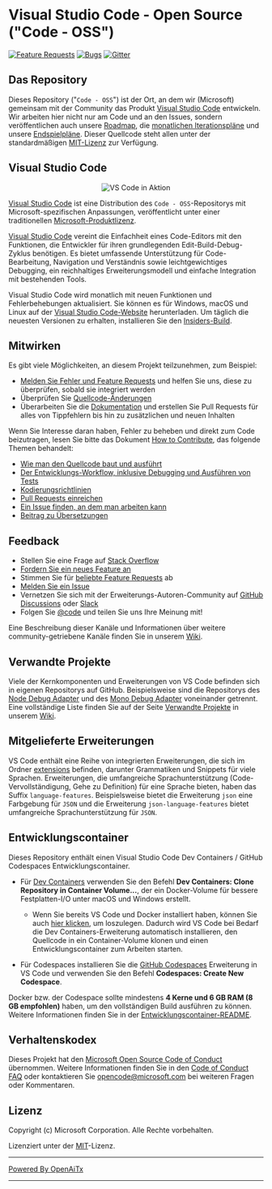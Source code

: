 # Visual Studio Code - Open Source ("Code - OSS")

[![Feature Requests](https://img.shields.io/github/issues/microsoft/vscode/feature-request.svg)](https://github.com/microsoft/vscode/issues?q=is%3Aopen+is%3Aissue+label%3Afeature-request+sort%3Areactions-%2B1-desc)
[![Bugs](https://img.shields.io/github/issues/microsoft/vscode/bug.svg)](https://github.com/microsoft/vscode/issues?utf8=✓&q=is%3Aissue+is%3Aopen+label%3Abug)
[![Gitter](https://img.shields.io/badge/chat-on%20gitter-yellow.svg)](https://gitter.im/Microsoft/vscode)

## Das Repository

Dieses Repository ("`Code - OSS`") ist der Ort, an dem wir (Microsoft) gemeinsam mit der Community das Produkt [Visual Studio Code](https://code.visualstudio.com) entwickeln. Wir arbeiten hier nicht nur am Code und an den Issues, sondern veröffentlichen auch unsere [Roadmap](https://github.com/microsoft/vscode/wiki/Roadmap), die [monatlichen Iterationspläne](https://github.com/microsoft/vscode/wiki/Iteration-Plans) und unsere [Endspielpläne](https://github.com/microsoft/vscode/wiki/Running-the-Endgame). Dieser Quellcode steht allen unter der standardmäßigen [MIT-Lizenz](https://github.com/microsoft/vscode/blob/main/LICENSE.txt) zur Verfügung.

## Visual Studio Code

<p align="center">
  <img alt="VS Code in Aktion" src="https://user-images.githubusercontent.com/35271042/118224532-3842c400-b438-11eb-923d-a5f66fa6785a.png">
</p>

[Visual Studio Code](https://code.visualstudio.com) ist eine Distribution des `Code - OSS`-Repositorys mit Microsoft-spezifischen Anpassungen, veröffentlicht unter einer traditionellen [Microsoft-Produktlizenz](https://code.visualstudio.com/License/).

[Visual Studio Code](https://code.visualstudio.com) vereint die Einfachheit eines Code-Editors mit den Funktionen, die Entwickler für ihren grundlegenden Edit-Build-Debug-Zyklus benötigen. Es bietet umfassende Unterstützung für Code-Bearbeitung, Navigation und Verständnis sowie leichtgewichtiges Debugging, ein reichhaltiges Erweiterungsmodell und einfache Integration mit bestehenden Tools.

Visual Studio Code wird monatlich mit neuen Funktionen und Fehlerbehebungen aktualisiert. Sie können es für Windows, macOS und Linux auf der [Visual Studio Code-Website](https://code.visualstudio.com/Download) herunterladen. Um täglich die neuesten Versionen zu erhalten, installieren Sie den [Insiders-Build](https://code.visualstudio.com/insiders).

## Mitwirken

Es gibt viele Möglichkeiten, an diesem Projekt teilzunehmen, zum Beispiel:

* [Melden Sie Fehler und Feature Requests](https://github.com/microsoft/vscode/issues) und helfen Sie uns, diese zu überprüfen, sobald sie integriert werden
* Überprüfen Sie [Quellcode-Änderungen](https://github.com/microsoft/vscode/pulls)
* Überarbeiten Sie die [Dokumentation](https://github.com/microsoft/vscode-docs) und erstellen Sie Pull Requests für alles von Tippfehlern bis hin zu zusätzlichen und neuen Inhalten

Wenn Sie Interesse daran haben, Fehler zu beheben und direkt zum Code beizutragen,
lesen Sie bitte das Dokument [How to Contribute](https://github.com/microsoft/vscode/wiki/How-to-Contribute), das folgende Themen behandelt:

* [Wie man den Quellcode baut und ausführt](https://github.com/microsoft/vscode/wiki/How-to-Contribute)
* [Der Entwicklungs-Workflow, inklusive Debugging und Ausführen von Tests](https://github.com/microsoft/vscode/wiki/How-to-Contribute#debugging)
* [Kodierungsrichtlinien](https://github.com/microsoft/vscode/wiki/Coding-Guidelines)
* [Pull Requests einreichen](https://github.com/microsoft/vscode/wiki/How-to-Contribute#pull-requests)
* [Ein Issue finden, an dem man arbeiten kann](https://github.com/microsoft/vscode/wiki/How-to-Contribute#where-to-contribute)
* [Beitrag zu Übersetzungen](https://aka.ms/vscodeloc)

## Feedback

* Stellen Sie eine Frage auf [Stack Overflow](https://stackoverflow.com/questions/tagged/vscode)
* [Fordern Sie ein neues Feature an](CONTRIBUTING.md)
* Stimmen Sie für [beliebte Feature Requests](https://github.com/microsoft/vscode/issues?q=is%3Aopen+is%3Aissue+label%3Afeature-request+sort%3Areactions-%2B1-desc) ab
* [Melden Sie ein Issue](https://github.com/microsoft/vscode/issues)
* Vernetzen Sie sich mit der Erweiterungs-Autoren-Community auf [GitHub Discussions](https://github.com/microsoft/vscode-discussions/discussions) oder [Slack](https://aka.ms/vscode-dev-community)
* Folgen Sie [@code](https://twitter.com/code) und teilen Sie uns Ihre Meinung mit!

Eine Beschreibung dieser Kanäle und Informationen über weitere community-getriebene Kanäle finden Sie in unserem [Wiki](https://github.com/microsoft/vscode/wiki/Feedback-Channels).

## Verwandte Projekte

Viele der Kernkomponenten und Erweiterungen von VS Code befinden sich in eigenen Repositorys auf GitHub. Beispielsweise sind die Repositorys des [Node Debug Adapter](https://github.com/microsoft/vscode-node-debug) und des [Mono Debug Adapter](https://github.com/microsoft/vscode-mono-debug) voneinander getrennt. Eine vollständige Liste finden Sie auf der Seite [Verwandte Projekte](https://github.com/microsoft/vscode/wiki/Related-Projects) in unserem [Wiki](https://github.com/microsoft/vscode/wiki).

## Mitgelieferte Erweiterungen

VS Code enthält eine Reihe von integrierten Erweiterungen, die sich im Ordner [extensions](extensions) befinden, darunter Grammatiken und Snippets für viele Sprachen. Erweiterungen, die umfangreiche Sprachunterstützung (Code-Vervollständigung, Gehe zu Definition) für eine Sprache bieten, haben das Suffix `language-features`. Beispielsweise bietet die Erweiterung `json` eine Farbgebung für `JSON` und die Erweiterung `json-language-features` bietet umfangreiche Sprachunterstützung für `JSON`.

## Entwicklungscontainer

Dieses Repository enthält einen Visual Studio Code Dev Containers / GitHub Codespaces Entwicklungscontainer.

* Für [Dev Containers](https://aka.ms/vscode-remote/download/containers) verwenden Sie den Befehl **Dev Containers: Clone Repository in Container Volume...**, der ein Docker-Volume für bessere Festplatten-I/O unter macOS und Windows erstellt.
  * Wenn Sie bereits VS Code und Docker installiert haben, können Sie auch [hier klicken](https://vscode.dev/redirect?url=vscode://ms-vscode-remote.remote-containers/cloneInVolume?url=https://github.com/microsoft/vscode), um loszulegen. Dadurch wird VS Code bei Bedarf die Dev Containers-Erweiterung automatisch installieren, den Quellcode in ein Container-Volume klonen und einen Entwicklungscontainer zum Arbeiten starten.

* Für Codespaces installieren Sie die [GitHub Codespaces](https://marketplace.visualstudio.com/items?itemName=GitHub.codespaces) Erweiterung in VS Code und verwenden Sie den Befehl **Codespaces: Create New Codespace**.

Docker bzw. der Codespace sollte mindestens **4 Kerne und 6 GB RAM (8 GB empfohlen)** haben, um den vollständigen Build ausführen zu können. Weitere Informationen finden Sie in der [Entwicklungscontainer-README](.devcontainer/README.md).

## Verhaltenskodex

Dieses Projekt hat den [Microsoft Open Source Code of Conduct](https://opensource.microsoft.com/codeofconduct/) übernommen. Weitere Informationen finden Sie in den [Code of Conduct FAQ](https://opensource.microsoft.com/codeofconduct/faq/) oder kontaktieren Sie [opencode@microsoft.com](mailto:opencode@microsoft.com) bei weiteren Fragen oder Kommentaren.

## Lizenz

Copyright (c) Microsoft Corporation. Alle Rechte vorbehalten.

Lizenziert unter der [MIT](LICENSE.txt)-Lizenz.

---

[Powered By OpenAiTx](https://github.com/OpenAiTx/OpenAiTx)

---